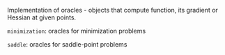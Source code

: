 Implementation of oracles - objects that compute function, its gradient or Hessian at given points.

```minimization```: oracles for minimization problems

```saddle```: oracles for saddle-point problems
